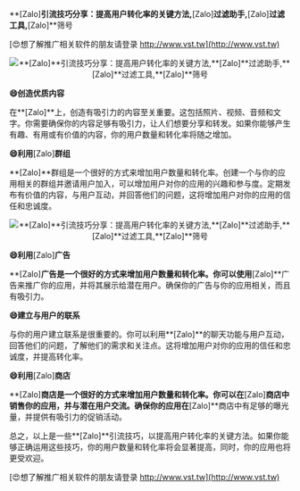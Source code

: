 **[Zalo]**引流技巧分享：提高用户转化率的关键方法,**[Zalo]**过滤助手,**[Zalo]**过滤工具,**[Zalo]**筛号

[😍想了解推广相关软件的朋友请登录 http://www.vst.tw](http://www.vst.tw)

 <center><img src="https://vst.tw/MP4/tuiguang/png/7.png" alt="**[Zalo]**引流技巧分享：提高用户转化率的关键方法,**[Zalo]**过滤助手,**[Zalo]**过滤工具,**[Zalo]**筛号"></center>

**😄创造优质内容**

在**[Zalo]**上，创造有吸引力的内容至关重要。这包括照片、视频、音频和文字。你需要确保你的内容足够有吸引力，让人们想要分享和转发。如果你能够产生有趣、有用或有价值的内容，你的用户数量和转化率将随之增加。

**😄利用**[Zalo]**群组**

**[Zalo]**群组是一个很好的方式来增加用户数量和转化率。创建一个与你的应用相关的群组并邀请用户加入，可以增加用户对你的应用的兴趣和参与度。定期发布有价值的内容，与用户互动，并回答他们的问题，这将增加用户对你的应用的信任和忠诚度。

 <center><img src="https://vst.tw/MP4/tuiguang/png/0.png" alt="**[Zalo]**引流技巧分享：提高用户转化率的关键方法,**[Zalo]**过滤助手,**[Zalo]**过滤工具,**[Zalo]**筛号"></center>

**😄利用**[Zalo]**广告**

**[Zalo]**广告是一个很好的方式来增加用户数量和转化率。你可以使用**[Zalo]**广告来推广你的应用，并将其展示给潜在用户。确保你的广告与你的应用相关，而且有吸引力。

**😄建立与用户的联系**

与你的用户建立联系是很重要的。你可以利用**[Zalo]**的聊天功能与用户互动，回答他们的问题，了解他们的需求和关注点。这将增加用户对你的应用的信任和忠诚度，并提高转化率。

**😄利用**[Zalo]**商店**

**[Zalo]**商店是一个很好的方式来增加用户数量和转化率。你可以在**[Zalo]**商店中销售你的应用，并与潜在用户交流。确保你的应用在**[Zalo]**商店中有足够的曝光量，并提供有吸引力的促销活动。

总之，以上是一些**[Zalo]**引流技巧，以提高用户转化率的关键方法。如果你能够正确运用这些技巧，你的用户数量和转化率将会显著提高，同时，你的应用也将更受欢迎。

[😍想了解推广相关软件的朋友请登录 http://www.vst.tw](http://www.vst.tw)



